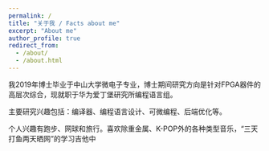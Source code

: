 ```yaml
---
permalink: /
title: "关于我 / Facts about me"
excerpt: "About me"
author_profile: true
redirect_from: 
  - /about/
  - /about.html
---
```


我2019年博士毕业于中山大学微电子专业，博士期间研究方向是针对FPGA器件的高层次综合，现就职于华为爱丁堡研究所编程语言组。

主要研究兴趣包括：编译器、编程语言设计、可微编程、后端优化等。

个人兴趣有跑步、网球和旅行。喜欢除重金属、K-POP外的各种类型音乐，“三天打鱼两天晒网”的学习吉他中
